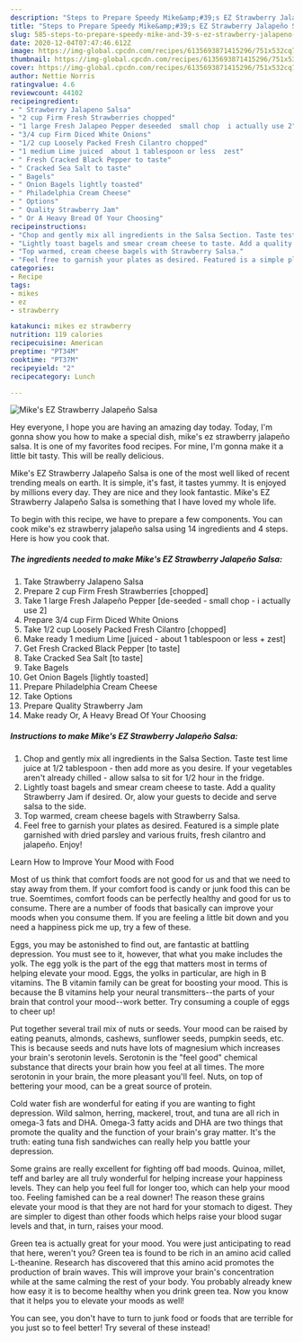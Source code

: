 ```yaml
---
description: "Steps to Prepare Speedy Mike&amp;#39;s EZ Strawberry Jalapeño Salsa"
title: "Steps to Prepare Speedy Mike&amp;#39;s EZ Strawberry Jalapeño Salsa"
slug: 585-steps-to-prepare-speedy-mike-and-39-s-ez-strawberry-jalapeno-salsa
date: 2020-12-04T07:47:46.612Z
image: https://img-global.cpcdn.com/recipes/6135693871415296/751x532cq70/mikes-ez-strawberry-jalapeno-salsa-recipe-main-photo.jpg
thumbnail: https://img-global.cpcdn.com/recipes/6135693871415296/751x532cq70/mikes-ez-strawberry-jalapeno-salsa-recipe-main-photo.jpg
cover: https://img-global.cpcdn.com/recipes/6135693871415296/751x532cq70/mikes-ez-strawberry-jalapeno-salsa-recipe-main-photo.jpg
author: Nettie Norris
ratingvalue: 4.6
reviewcount: 44102
recipeingredient:
- " Strawberry Jalapeno Salsa"
- "2 cup Firm Fresh Strawberries chopped"
- "1 large Fresh Jalapeo Pepper deseeded  small chop  i actually use 2"
- "3/4 cup Firm Diced White Onions"
- "1/2 cup Loosely Packed Fresh Cilantro chopped"
- "1 medium Lime juiced  about 1 tablespoon or less  zest"
- " Fresh Cracked Black Pepper to taste"
- " Cracked Sea Salt to taste"
- " Bagels"
- " Onion Bagels lightly toasted"
- " Philadelphia Cream Cheese"
- " Options"
- " Quality Strawberry Jam"
- " Or A Heavy Bread Of Your Choosing"
recipeinstructions:
- "Chop and gently mix all ingredients in the Salsa Section. Taste test lime juice at 1/2 tablespoon - then add more as you desire. If your vegetables aren&#39;t already chilled - allow salsa to sit for 1/2 hour in the fridge."
- "Lightly toast bagels and smear cream cheese to taste. Add a quality Strawberry Jam if desired. Or, alow your guests to decide and serve salsa to the side."
- "Top warmed, cream cheese bagels with Strawberry Salsa."
- "Feel free to garnish your plates as desired. Featured is a simple plate garnished with dried parsley and various fruits, fresh cilantro and jalapeño. Enjoy!"
categories:
- Recipe
tags:
- mikes
- ez
- strawberry

katakunci: mikes ez strawberry 
nutrition: 119 calories
recipecuisine: American
preptime: "PT34M"
cooktime: "PT37M"
recipeyield: "2"
recipecategory: Lunch

---
```



![Mike&#39;s EZ Strawberry Jalapeño Salsa](https://img-global.cpcdn.com/recipes/6135693871415296/751x532cq70/mikes-ez-strawberry-jalapeno-salsa-recipe-main-photo.jpg)

Hey everyone, I hope you are having an amazing day today. Today, I'm gonna show you how to make a special dish, mike&#39;s ez strawberry jalapeño salsa. It is one of my favorites food recipes. For mine, I'm gonna make it a little bit tasty. This will be really delicious.

Mike&#39;s EZ Strawberry Jalapeño Salsa is one of the most well liked of recent trending meals on earth. It is simple, it's fast, it tastes yummy. It is enjoyed by millions every day. They are nice and they look fantastic. Mike&#39;s EZ Strawberry Jalapeño Salsa is something that I have loved my whole life.




To begin with this recipe, we have to prepare a few components. You can cook mike&#39;s ez strawberry jalapeño salsa using 14 ingredients and 4 steps. Here is how you cook that.

<!--inarticleads1-->

##### The ingredients needed to make Mike&#39;s EZ Strawberry Jalapeño Salsa:

1. Take  Strawberry Jalapeno Salsa
1. Prepare 2 cup Firm Fresh Strawberries [chopped]
1. Take 1 large Fresh Jalapeño Pepper [de-seeded - small chop - i actually use 2]
1. Prepare 3/4 cup Firm Diced White Onions
1. Take 1/2 cup Loosely Packed Fresh Cilantro [chopped]
1. Make ready 1 medium Lime [juiced - about 1 tablespoon or less + zest]
1. Get  Fresh Cracked Black Pepper [to taste]
1. Take  Cracked Sea Salt [to taste]
1. Take  Bagels
1. Get  Onion Bagels [lightly toasted]
1. Prepare  Philadelphia Cream Cheese
1. Take  Options
1. Prepare  Quality Strawberry Jam
1. Make ready  Or, A Heavy Bread Of Your Choosing




<!--inarticleads2-->

##### Instructions to make Mike&#39;s EZ Strawberry Jalapeño Salsa:

1. Chop and gently mix all ingredients in the Salsa Section. Taste test lime juice at 1/2 tablespoon - then add more as you desire. If your vegetables aren&#39;t already chilled - allow salsa to sit for 1/2 hour in the fridge.
1. Lightly toast bagels and smear cream cheese to taste. Add a quality Strawberry Jam if desired. Or, alow your guests to decide and serve salsa to the side.
1. Top warmed, cream cheese bagels with Strawberry Salsa.
1. Feel free to garnish your plates as desired. Featured is a simple plate garnished with dried parsley and various fruits, fresh cilantro and jalapeño. Enjoy!




Learn How to Improve Your Mood with Food


Most of us think that comfort foods are not good for us and that we need to stay away from them. If your comfort food is candy or junk food this can be true. Soemtimes, comfort foods can be perfectly healthy and good for us to consume. There are a number of foods that basically can improve your moods when you consume them. If you are feeling a little bit down and you need a happiness pick me up, try a few of these.

Eggs, you may be astonished to find out, are fantastic at battling depression. You must see to it, however, that what you make includes the yolk. The egg yolk is the part of the egg that matters most in terms of helping elevate your mood. Eggs, the yolks in particular, are high in B vitamins. The B vitamin family can be great for boosting your mood. This is because the B vitamins help your neural transmitters--the parts of your brain that control your mood--work better. Try consuming a couple of eggs to cheer up!

Put together several trail mix of nuts or seeds. Your mood can be raised by eating peanuts, almonds, cashews, sunflower seeds, pumpkin seeds, etc. This is because seeds and nuts have lots of magnesium which increases your brain's serotonin levels. Serotonin is the "feel good" chemical substance that directs your brain how you feel at all times. The more serotonin in your brain, the more pleasant you'll feel. Nuts, on top of bettering your mood, can be a great source of protein.

Cold water fish are wonderful for eating if you are wanting to fight depression. Wild salmon, herring, mackerel, trout, and tuna are all rich in omega-3 fats and DHA. Omega-3 fatty acids and DHA are two things that promote the quality and the function of your brain's gray matter. It's the truth: eating tuna fish sandwiches can really help you battle your depression. 

Some grains are really excellent for fighting off bad moods. Quinoa, millet, teff and barley are all truly wonderful for helping increase your happiness levels. They can help you feel full for longer too, which can help your mood too. Feeling famished can be a real downer! The reason these grains elevate your mood is that they are not hard for your stomach to digest. They are simpler to digest than other foods which helps raise your blood sugar levels and that, in turn, raises your mood.

Green tea is actually great for your mood. You were just anticipating to read that here, weren't you? Green tea is found to be rich in an amino acid called L-theanine. Research has discovered that this amino acid promotes the production of brain waves. This will improve your brain's concentration while at the same calming the rest of your body. You probably already knew how easy it is to become healthy when you drink green tea. Now you know that it helps you to elevate your moods as well!

You can see, you don't have to turn to junk food or foods that are terrible for you just so to feel better! Try several of these instead!

